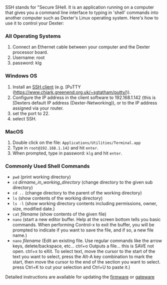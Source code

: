 SSH stands for "Secure SHell. It is an application running on a computer that gives you a command line interface to typing in 'shell' commands into another computer such as Dexter's Linux operating system. Here's how to use it to control your Dexter:
### All Operating Systems
1. Connect an Ethernet cable between your computer and the Dexter processor board.
2. Username: root
3. password: klg
### Windows OS
1. Install an [SSH client](https://en.wikipedia.org/wiki/Comparison_of_SSH_clients) (e.g. [PuTTY (https://www.chiark.greenend.org.uk/~sgtatham/putty/)). 
2. Configure the IP address in the client software to 192.168.1.142 (this is [Dexters default IP address (Dexter-Networking)), or to the IP address assigned via your router. 
3. set the port to 22.
4. select SSH. 
### MacOS
1. Double click on the file: `Applications/Utilities/Terminal.app`
1. Type in `root@192.168.1.142`   and hit `enter`.
1. When prompted, type in password: `klg` and hit `enter`.
### Commonly Used Shell Commands
* `pwd`  (print working directory)
* `cd`   _dirname_in_working_directory_ (change directory to the given sub directory)
* `cd ..` (change directory to the parent of the working directory)
* `ls` (show contents of the working directory)
* `ls -l` (show working directory contents including permissions, owner, size, modified date.)
* `cat` _filename_ (show contents of the given file)
* `nano` (start a new editor buffer. Help at the screen bottom tells you basic commands. 
          When performing Control-x to exit the buffer, you will be prompted to indicate
          if you want to save the file, and if so, a new file name.)
* `nano` _filename_ (Edit an existing file. Use regular commands like the arrow keys, delete/backspace, etc... 
ctrl+o Outputs a file... this is SAVE not open.
ctrl+x to eXit. 
To select text, move the cursor to the start of the text you want to select, press the Alt-A key combination to mark the start, then move the cursor to the end of the section you want to select. press Ctrl+K to cut your selection and Ctrl+U to paste it.)

Detailed instructions are available for updating the [firmware](https://github.com/HaddingtonDynamics/Dexter/tree/master/Firmware) or [gateware](https://github.com/HaddingtonDynamics/Dexter/tree/master/Gateware)